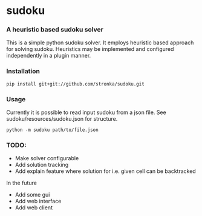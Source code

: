 # sudoku

### A heuristic based sudoku solver

This is a simple python sudoku solver. It employs heuristic based approach for solving sudoku.
Heuristics may be implemented and configured independently in a plugin manner.

### Installation
```commandline
pip install git+git://github.com/stronka/sudoku.git
```

### Usage
Currently it is possible to read input sudoku from a json file. 
See sudoku/resources/sudoku.json for structure.

```commandline
python -m sudoku path/to/file.json
```



### TODO:

* Make solver configurable
* Add solution tracking
* Add explain feature where solution for i.e. given cell can be backtracked

In the future

* Add some gui
* Add web interface
* Add web client
